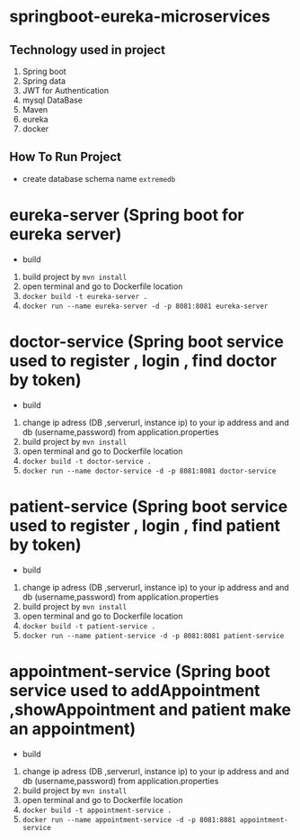 # springboot-eureka-microservices
## Technology used in project
1. Spring boot
2. Spring data
3. JWT for Authentication
4. mysql DataBase
5. Maven
6. eureka 
7. docker

## How To Run Project

- create database schema name `extremedb` 

# eureka-server (Spring boot for eureka server)
- build
1. build project by `mvn install`
2. open terminal and go to Dockerfile location 
3. `docker build -t eureka-server .`
5. `docker run --name eureka-server -d -p 8081:8081 eureka-server`



# doctor-service (Spring boot service used to register , login , find doctor by token)
- build
1. change ip adress (DB ,serverurl, instance ip) to your ip address and and db (username,password) from application.properties
2. build project by `mvn install`
3. open terminal and go to Dockerfile location 
4. `docker build -t doctor-service .`
5. `docker run --name doctor-service -d -p 8081:8081 doctor-service`


# patient-service (Spring boot service used to register , login , find patient by token)
- build
1. change ip adress (DB ,serverurl, instance ip) to your ip address and and db (username,password) from application.properties
2. build project by `mvn install`
3. open terminal and go to Dockerfile location 
4. `docker build -t patient-service .`
5. `docker run --name patient-service -d -p 8081:8081 patient-service`



# appointment-service (Spring boot service used to addAppointment  ,showAppointment and patient make an appointment)
- build
1. change ip adress (DB ,serverurl, instance ip) to your ip address and and db (username,password) from application.properties
2. build project by `mvn install`
3. open terminal and go to Dockerfile location 
4. `docker build -t appointment-service .`
5. `docker run --name appointment-service -d -p 8081:8081 appointment-service`
